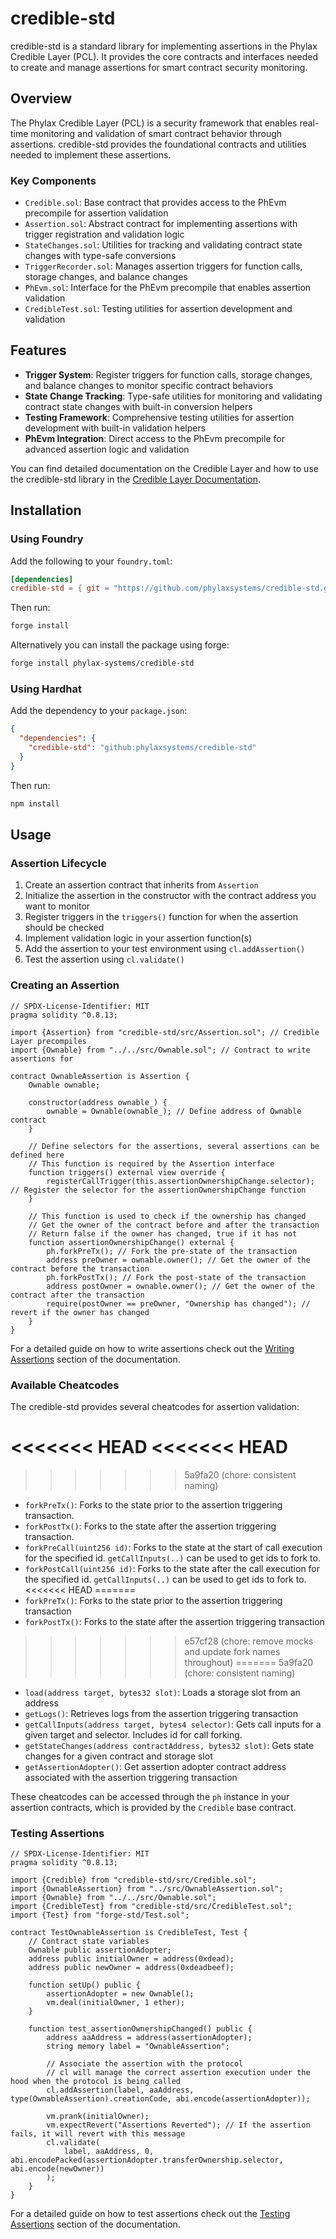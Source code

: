 # credible-std

credible-std is a standard library for implementing assertions in the Phylax Credible Layer (PCL). It provides the core contracts and interfaces needed to create and manage assertions for smart contract security monitoring.

## Overview

The Phylax Credible Layer (PCL) is a security framework that enables real-time monitoring and validation of smart contract behavior through assertions. credible-std provides the foundational contracts and utilities needed to implement these assertions.

### Key Components

- `Credible.sol`: Base contract that provides access to the PhEvm precompile for assertion validation
- `Assertion.sol`: Abstract contract for implementing assertions with trigger registration and validation logic
- `StateChanges.sol`: Utilities for tracking and validating contract state changes with type-safe conversions
- `TriggerRecorder.sol`: Manages assertion triggers for function calls, storage changes, and balance changes
- `PhEvm.sol`: Interface for the PhEvm precompile that enables assertion validation
- `CredibleTest.sol`: Testing utilities for assertion development and validation

## Features

- **Trigger System**: Register triggers for function calls, storage changes, and balance changes to monitor specific contract behaviors
- **State Change Tracking**: Type-safe utilities for monitoring and validating contract state changes with built-in conversion helpers
- **Testing Framework**: Comprehensive testing utilities for assertion development with built-in validation helpers
- **PhEvm Integration**: Direct access to the PhEvm precompile for advanced assertion logic and validation

You can find detailed documentation on the Credible Layer and how to use the credible-std library in the [Credible Layer Documentation](https://docs.phylax.systems/credible/credible-introduction).

## Installation

### Using Foundry

Add the following to your `foundry.toml`:

```toml
[dependencies]
credible-std = { git = "https://github.com/phylaxsystems/credible-std.git" }
```

Then run:

```bash
forge install
```

Alternatively you can install the package using forge:

```bash
forge install phylax-systems/credible-std
```

### Using Hardhat

Add the dependency to your `package.json`:

```json
{
  "dependencies": {
    "credible-std": "github:phylaxsystems/credible-std"
  }
}
```

Then run:

```bash
npm install
```

## Usage

### Assertion Lifecycle

1. Create an assertion contract that inherits from `Assertion`
2. Initialize the assertion in the constructor with the contract address you want to monitor
3. Register triggers in the `triggers()` function for when the assertion should be checked
4. Implement validation logic in your assertion function(s)
5. Add the assertion to your test environment using `cl.addAssertion()`
6. Test the assertion using `cl.validate()`

### Creating an Assertion

```solidity
// SPDX-License-Identifier: MIT
pragma solidity ^0.8.13;

import {Assertion} from "credible-std/src/Assertion.sol"; // Credible Layer precompiles
import {Ownable} from "../../src/Ownable.sol"; // Contract to write assertions for

contract OwnableAssertion is Assertion {
    Ownable ownable;

    constructor(address ownable_) {
        ownable = Ownable(ownable_); // Define address of Ownable contract
    }

    // Define selectors for the assertions, several assertions can be defined here
    // This function is required by the Assertion interface
    function triggers() external view override {
        registerCallTrigger(this.assertionOwnershipChange.selector); // Register the selector for the assertionOwnershipChange function
    }

    // This function is used to check if the ownership has changed
    // Get the owner of the contract before and after the transaction
    // Return false if the owner has changed, true if it has not
    function assertionOwnershipChange() external {
        ph.forkPreTx(); // Fork the pre-state of the transaction
        address preOwner = ownable.owner(); // Get the owner of the contract before the transaction
        ph.forkPostTx(); // Fork the post-state of the transaction
        address postOwner = ownable.owner(); // Get the owner of the contract after the transaction
        require(postOwner == preOwner, "Ownership has changed"); // revert if the owner has changed
    }
}
```

For a detailed guide on how to write assertions check out the [Writing Assertions](https://docs.phylax.systems/credible/pcl-assertion-guide) section of the documentation.

### Available Cheatcodes

The credible-std provides several cheatcodes for assertion validation:

<<<<<<< HEAD
<<<<<<< HEAD
=======
>>>>>>> 5a9fa20 (chore: consistent naming)
- `forkPreTx()`: Forks to the state prior to the assertion triggering transaction.
- `forkPostTx()`: Forks to the state after the assertion triggering transaction.
- `forkPreCall(uint256 id)`: Forks to the state at the start of call execution for the specified id. `getCallInputs(..)` can be used to get ids to fork to.
- `forkPostCall(uint256 id)`: Forks to the state after the call execution for the specified id. `getCallInputs(..)` can be used to get ids to fork to.
<<<<<<< HEAD
=======
- `forkPreTx()`: Forks to the state prior to the assertion triggering transaction
- `forkPostTx()`: Forks to the state after the assertion triggering transaction
>>>>>>> e57cf28 (chore: remove mocks and update fork names throughout)
=======
>>>>>>> 5a9fa20 (chore: consistent naming)
- `load(address target, bytes32 slot)`: Loads a storage slot from an address
- `getLogs()`: Retrieves logs from the assertion triggering transaction
- `getCallInputs(address target, bytes4 selector)`: Gets call inputs for a given target and selector. Includes id for call forking.
- `getStateChanges(address contractAddress, bytes32 slot)`: Gets state changes for a given contract and storage slot
- `getAssertionAdopter()`: Get assertion adopter contract address associated with the assertion triggering transaction

These cheatcodes can be accessed through the `ph` instance in your assertion contracts, which is provided by the `Credible` base contract.

### Testing Assertions

```solidity
// SPDX-License-Identifier: MIT
pragma solidity ^0.8.13;

import {Credible} from "credible-std/src/Credible.sol";
import {OwnableAssertion} from "../src/OwnableAssertion.sol";
import {Ownable} from "../../src/Ownable.sol";
import {CredibleTest} from "credible-std/src/CredibleTest.sol";
import {Test} from "forge-std/Test.sol";

contract TestOwnableAssertion is CredibleTest, Test {
    // Contract state variables
    Ownable public assertionAdopter;
    address public initialOwner = address(0xdead);
    address public newOwner = address(0xdeadbeef);

    function setUp() public {
        assertionAdopter = new Ownable();
        vm.deal(initialOwner, 1 ether);
    }

    function test_assertionOwnershipChanged() public {
        address aaAddress = address(assertionAdopter);
        string memory label = "OwnableAssertion";

        // Associate the assertion with the protocol
        // cl will manage the correct assertion execution under the hood when the protocol is being called
        cl.addAssertion(label, aaAddress, type(OwnableAssertion).creationCode, abi.encode(assertionAdopter));

        vm.prank(initialOwner);
        vm.expectRevert("Assertions Reverted"); // If the assertion fails, it will revert with this message
        cl.validate(
            label, aaAddress, 0, abi.encodePacked(assertionAdopter.transferOwnership.selector, abi.encode(newOwner))
        );
    }
}
```

For a detailed guide on how to test assertions check out the [Testing Assertions](https://docs.phylax.systems/credible/testing-assertions) section of the documentation.
